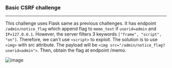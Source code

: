 ### Basic CSRF challenge
---
This challenge uses Flask same as previous challenges. 
It has endpoint ```/admin/notice_flag``` which append flag to ```memo_text``` if ```userid=admin``` and ```IP=127.0.0.1```.
However, the server filters 3 keywords ```["frame", "script", "on"]```. Therefore, we can't use ``` <script> ``` to exploit. The solution is to use ``` <img> ``` with src attribute.
The payload will be ``` <img src="/admin/notice_flag?userid=admin"> ```. Then, obtain the flag at endpoint /memo.

![image](https://github.com/user-attachments/assets/b7aa7f1f-ca1b-4838-ac13-749519139050)
